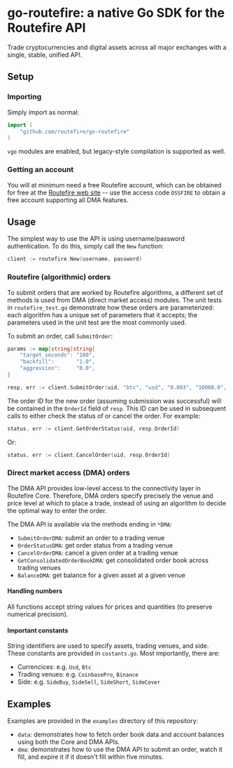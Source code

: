 # go-routefire: a native Go SDK for the Routefire API

Trade cryptocurrencies and digital assets across all major exchanges with a single, 
stable, unified API.

## Setup

### Importing 

Simply import as normal: 

```go
import (
    "github.com/routefire/go-routefire"
)
``` 

`vgo` modules are enabled, but legacy-style compilation is supported as well.

### Getting an account

You will at minimum need a free Routefire account, which can be obtained for free at
 the [Routefire web site](https://routefire.io/signup) -- use the access code `OSSFIRE`
to obtain a free account supporting all DMA features.
 
## Usage

The simplest way to use the API is using username/password authentication. To do this,
simply call the `New` function:

```go
client := routefire.New(username, password)
```

### Routefire (algorithmic) orders

To submit orders that are worked by Routefire algorithms, a different set of methods
is used from DMA (direct market access) modules. The unit tests in `routefire_test.go`
demonstrate how these orders are parameterized: each algorithm has a unique set of
parameters that it accepts; the parameters used in the unit test are the most 
commonly used.

To submit an order, call `SubmitOrder`:

```go
params := map[string]string{
	"target_seconds": "100",
	"backfill":       "1.0",
	"aggression":     "0.0",
}

resp, err := client.SubmitOrder(uid, "btc", "usd", "0.003", "10000.0", "rfxw", params)
```

The order ID for the new order (assuming submission was successful) will be contained in
the `OrderId` field of `resp`. This ID can be used in subsequent calls to either check
the status of or cancel the order. For example:

```go
status, err := client.GetOrderStatus(uid, resp.OrderId)
```

Or:

```go
status, err := client.CancelOrder(uid, resp.OrderId)
```

### Direct market access (DMA) orders

The DMA API provides low-level access to the connectivity layer in Routefire Core. 
Therefore, DMA orders specify precisely the venue and price level at which to place 
a trade, instead of using an algorithm to decide the optimal way to enter the order.

The DMA API is available via the methods ending in `*DMA`: 
- `SubmitOrderDMA`: submit an order to a trading venue
- `OrderStatusDMA`: get order status from a trading venue
- `CancelOrderDMA`: cancel a given order at a trading venue
- `GetConsolidatedOrderBookDMA`: get consolidated order book across trading venues 
- `BalanceDMA`: get balance for a given asset at a given venue 

#### Handling numbers

All functions accept string values for prices and quantities (to preserve numerical
precision). 

#### Important constants

String identifiers are used to specify assets, trading venues, and side.
These constants are provided in `costants.go`. Most importantly, there are:
 
- Currencices: e.g. `Usd`, `Btc` 
- Trading venues: e.g. `CoinbasePro`, `Binance`
- Side: e.g. `SideBuy`, `SideSell`, `SideShort`, `SideCover`

## Examples

Examples are provided in the `examples` directory of this repository:

- `data`: demonstrates how to fetch order book data and account balances using 
  both the Core and DMA APIs.
- `dma`: demonstrates how to use the DMA API to submit an order, watch it fill,
  and expire it if it doesn't fill within five minutes.
